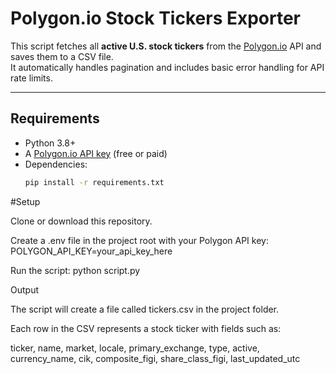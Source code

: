 
# Polygon.io Stock Tickers Exporter

This script fetches all **active U.S. stock tickers** from the [Polygon.io](https://polygon.io) API and saves them to a CSV file.  
It automatically handles pagination and includes basic error handling for API rate limits.

---

## Requirements

- Python 3.8+
- A [Polygon.io API key](https://polygon.io/pricing) (free or paid)
- Dependencies:
  ```bash
  pip install -r requirements.txt

#Setup

Clone or download this repository.

Create a .env file in the project root with your Polygon API key:
POLYGON_API_KEY=your_api_key_here

Run the script:
python script.py

Output

The script will create a file called tickers.csv in the project folder.

Each row in the CSV represents a stock ticker with fields such as:

ticker, name, market, locale, primary_exchange, type, active,
currency_name, cik, composite_figi, share_class_figi, last_updated_utc
